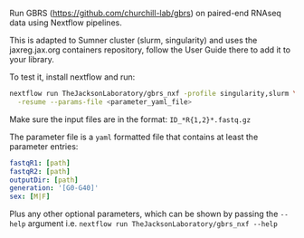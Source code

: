Run GBRS (https://github.com/churchill-lab/gbrs) on paired-end RNAseq data using
Nextflow pipelines.

This is adapted to Sumner cluster (slurm, singularity) and uses the
jaxreg.jax.org containers repository, follow the User Guide there to add it to
your library.

To test it, install nextflow and run:
```bash
nextflow run TheJacksonLaboratory/gbrs_nxf -profile singularity,slurm \
  -resume --params-file <parameter_yaml_file>
```
Make sure the input files are in the format: `ID_*R{1,2}*.fastq.gz`

The parameter file is a `yaml` formatted file that contains at least the
parameter entries:
```yaml
fastqR1: [path]
fastqR2: [path]
outputDir: [path]
generation: '[G0-G40]'
sex: [M|F]
```
Plus any other optional parameters, which can be shown by passing the `--help`
argument i.e. `nextflow run TheJacksonLaboratory/gbrs_nxf --help`

